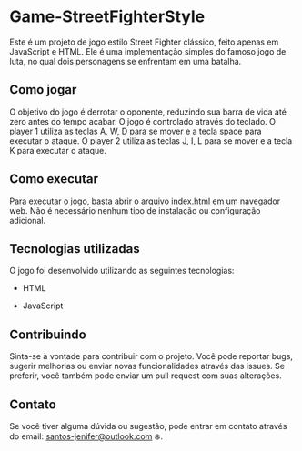 ﻿# Game-StreetFighterStyle

Este é um projeto de jogo estilo Street Fighter clássico, feito apenas em JavaScript e HTML. Ele é uma implementação simples do famoso jogo de luta, no qual dois personagens se enfrentam em uma batalha.

## Como jogar

O objetivo do jogo é derrotar o oponente, reduzindo sua barra de vida até zero antes do tempo acabar.
O jogo é controlado através do teclado. O player 1 utiliza as teclas A, W, D para se mover e a tecla space para executar o ataque. O player 2 utiliza as teclas J, I, L para se mover e a tecla K para executar o ataque.

## Como executar

Para executar o jogo, basta abrir o arquivo index.html em um navegador web. Não é necessário nenhum tipo de instalação ou configuração adicional.

## Tecnologias utilizadas

O jogo foi desenvolvido utilizando as seguintes tecnologias:


- HTML

+ JavaScript

## Contribuindo
Sinta-se à vontade para contribuir com o projeto. Você pode reportar bugs, sugerir melhorias ou enviar novas funcionalidades através das issues. Se preferir, você também pode enviar um pull request com suas alterações.

## Contato

Se você tiver alguma dúvida ou sugestão, pode entrar em contato através do email: santos-jenifer@outlook.com :snowflake:.
